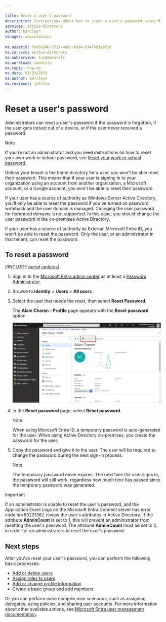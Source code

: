 ```yaml
---

title: Reset a user's password
description: Instructions about how to reset a user's password using Microsoft Entra ID.
services: active-directory
author: barclayn
manager: amycolannino

ms.assetid: fad5624b-2f13-4abc-b3d4-b347903a8f16
ms.service: active-directory
ms.subservice: fundamentals
ms.workload: identity
ms.topic: how-to
ms.date: 01/23/2023
ms.author: barclayn
ms.reviewer: jeffsta
---
```

# Reset a user's password

Administrators can reset a user's password if the password is forgotten, if the user gets locked out of a device, or if the user never received a password.

> [!NOTE]
> If you're not an administrator and you need instructions on how to reset your own work or school password, see [Reset your work or school password](https://support.microsoft.com/account-billing/reset-your-work-or-school-password-using-security-info-23dde81f-08bb-4776-ba72-e6b72b9dda9e).
>
> Unless your tenant is the home directory for a user, you won't be able reset their password. This means that if your user is signing in to your organization using an account from another organization, a Microsoft account, or a Google account, you won't be able to reset their password.
>
> If your user has a source of authority as Windows Server Active Directory, you'll only be able to reset the password if you've turned on password writeback and the user domain is managed. Changing the user password for federated domains is not supported. In this case, you should change the user password in the on-premises Active Directory.
>
> If your user has a source of authority as External Microsoft Entra ID, you won't be able to reset the password. Only the user, or an administrator in that tenant, can reset the password.

## To reset a password

[!INCLUDE [portal updates](~/includes/portal-update.md)]

1. Sign in to the [Microsoft Entra admin center](https://entra.microsoft.com) as at least a [Password Administrator](~/identity/role-based-access-control/permissions-reference.md#password-administrator).

1. Browse to **Identity** > **Users** > **All users**.

1. Select the user that needs the reset, then select **Reset Password**.

    The **Alain Charon - Profile** page appears with the **Reset password** option.

    ![User's profile page, with Reset password option highlighted](media/users-reset-password-azure-portal/user-profile-reset-password-link.png)

1. In the **Reset password** page, select **Reset password**.

    > [!NOTE]
    > When using Microsoft Entra ID, a temporary password is auto-generated for the user. When using Active Directory on-premises, you create the password for the user.

1. Copy the password and give it to the user. The user will be required to change the password during the next sign-in process.

    > [!NOTE]
    > The temporary password never expires. The next time the user signs in, the password will still work, regardless how much time has passed since the temporary password was generated.

> [!IMPORTANT]
> If an administrator is unable to reset the user's password, and the Application Event Logs on the Microsoft Entra Connect server has error code hr=80231367, review the user's attributes in Active Directory.  If the attribute **AdminCount** is set to 1, this will prevent an administrator from resetting the user's password.  The attribute **AdminCount** must be set to 0, in order for an administrators to reset the user's password.

## Next steps

After you've reset your user's password, you can perform the following basic processes:

- [Add or delete users](./add-users.md)
- [Assign roles to users](./how-subscriptions-associated-directory.md)
- [Add or change profile information](./how-to-manage-user-profile-info.md)
- [Create a basic group and add members](./how-to-manage-groups.md)

Or you can perform more complex user scenarios, such as assigning delegates, using policies, and sharing user accounts. For more information about other available actions, see [Microsoft Entra user management documentation](../enterprise-users/index.yml).
